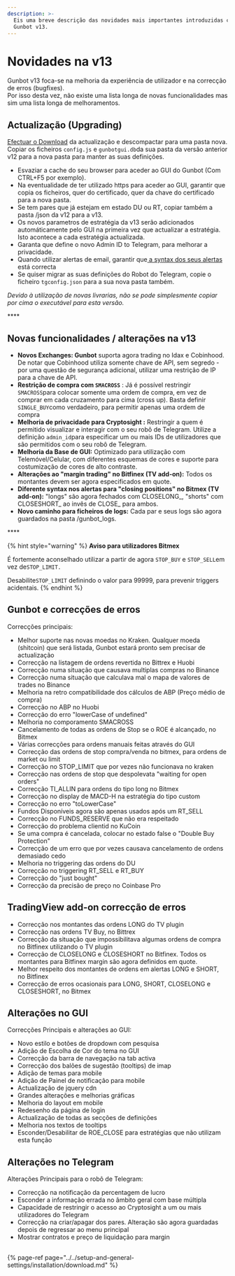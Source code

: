 ```yaml
---
description: >-
  Eis uma breve descrição das novidades mais importantes introduzidas com o
  Gunbot v13.
---
```


# Novidades na v13

Gunbot v13 foca-se na melhoria da experiência de utilizador e na correcção de erros \(bugfixes\).   
Por isso desta vez, não existe uma lista longa de novas funcionalidades mas sim uma lista longa de melhoramentos. 

## **Actualização \(Upgrading\)**

[Efectuar o Download](../../setup-and-general-settings/installation/download.md) da actualização e descompactar para uma pasta nova. Copiar os ficheiros `config.js` e `gunbotgui.db`da sua pasta da versão anterior v12 para a nova pasta para manter as suas definições.

* Esvaziar a cache do seu browser para aceder ao GUI do Gunbot \(Com CTRL+F5 por exemplo\).
* Na eventualidade de ter utilizado https para aceder ao GUI, garantir que copia os ficheiros, quer do certificado, quer da chave do certificado para a nova pasta.
* Se tem pares que já estejam em estado DU ou RT, copiar também a pasta /json da v12 para a v13.
* Os novos parametros de estratégia da v13 serão adicionados automáticamente pelo GUI na primeira vez que actualizar a estratégia. Isto acontece a cada estratégia actualizada.
* Garanta que define o novo Admin ID to Telegram, para melhorar a privacidade.
* Quando utilizar alertas de email, garantir que[ a syntax dos seus alertas](../../setup-and-general-settings/preferences/tradingview-add-on.md#alert-message-contents) está correcta
* Se quiser migrar as suas definições do Robot do Telegram, copie o ficheiro `tgconfig.json` para a sua nova pasta também.

_Devido à utilização de novas livrarias, não se pode simplesmente copiar por cima o executável para esta versão._

\*\*\*\*

## Novas funcionalidades / alterações na v13

* **Novos Exchanges: Gunbot** suporta agora trading no Idax e Cobinhood. De notar que Cobinhood utiliza somente chave de API, sem segredo - por uma questão de segurança adicional, utilizar uma restrição de IP para a chave de API.
* **Restrição de compra com `SMACROSS`** : Já é possível restringir `SMACROSS`para colocar somente uma ordem de compra, em vez de comprar em cada cruzamento para cima \(cross up\). Basta definir `SINGLE_BUY`como verdadeiro, para permitir apenas uma ordem de compra
* **Melhoria de privacidade para Cryptosight :** Restringir a quem é permitido visualizar e interagir com o seu robô de Telegram. Utilize a definição `admin_id`para especificar um ou mais IDs de utilizadores que são permitidos com o seu robô de Telegram.
* **Melhoria da Base de GUI:** Optimizado para utilização com Telemóvel/Celular, com diferentes esquemas de cores e suporte para costumização de cores de alto contraste.
* **Alterações ao "margin trading" no Bitfinex \(TV add-on\):** Todos os montantes devem ser agora especificados em quote.
* **Diferente syntax nos alertas para "closing positions" no Bitmex \(TV add-on\):** "longs" são agora fechados com CLOSELONG\_, "shorts" com CLOSESHORT\_ ao invês de CLOSE\_ para ambos. 
* **Novo caminho para ficheiros de logs:** Cada par e seus logs são agora guardados na pasta /gunbot\_logs.

\*\*\*\*

{% hint style="warning" %}
**Aviso para utilizadores Bitmex**

É fortemente aconselhado utilizar a partir de agora `STOP_BUY` e `STOP_SELL`em vez de`STOP_LIMIT.`

Desabilite`STOP_LIMIT` definindo o valor para 99999, para prevenir triggers acidentais.
{% endhint %}



## **Gunbot e correcções de erros**

Correcções principais:

* Melhor suporte nas novas moedas no Kraken. Qualquer moeda \(shitcoin\) que será listada, Gunbot estará pronto sem precisar de actualização
* Correcção na listagem de ordens revertida no Bittrex e Huobi
* Correcção numa situação que causava multiplas compras no Binance
* Correcção numa situação que calculava mal o mapa de valores de trades no Binance
* Melhoria na retro compatibilidade dos cálculos de ABP \(Preço médio de compra\)
* Correcção no ABP no Huobi
* Correcção do erro "lowerCase of undefined"
* Melhoria no comporamento SMACROSS
* Cancelamento de todas as ordens de Stop se o ROE é alcançado, no Bitmex
* Várias correcções para ordens manuais feitas através do GUI
* Correcção das ordens de stop compra/venda no bitmex, para ordens de market ou limit
* Correcção no STOP\_LIMIT que por vezes não funcionava no kraken
* Correcção nas ordens de stop que despolevata "waiting for open orders"
* Correcção TI\_ALLIN para ordens do tipo long no Bitmex
* Correcção no display de MACD-H na estratégia do tipo custom 
* Correcção no erro "toLowerCase"
* Fundos Disponíveis agora são apenas usados após um RT\_SELL
* Correcção no FUNDS\_RESERVE que não era respeitado
* Correcção do problema clientid no KuCoin 
* Se uma compra é cancelada, colocar no estado false o "Double Buy Protection"
* Correcção de um erro que por vezes causava cancelamento de ordens demasiado cedo
* Melhoria no triggering das ordens do DU
* Correçcão no triggering RT\_SELL e RT\_BUY
* Correcção do "just bought"
* Correcção da precisão de preço no Coinbase Pro

## TradingView add-on correcção de erros

* Correcção nos montantes das ordens LONG do TV plugin
* Correcção nas ordens TV Buy, no Bittrex
* Correcção da situação que impossibilitava algumas ordens de compra no Bitfinex utilizando o TV plugin
* Correcção de CLOSELONG e CLOSESHORT no Bitfinex. Todos os montantes para Bitfinex margin são agora definidos em quote.
* Melhor respeito dos montantes de ordens em alertas LONG e SHORT, no Bitfinex
* Correcção de erros ocasionais para LONG, SHORT, CLOSELONG e CLOSESHORT, no Bitmex

## Alterações no GUI

Correcções Principais e alterações ao GUI:

* Novo estilo e botões de dropdown com pesquisa
* Adição de Escolha de Cor do tema no GUI
* Correcção da barra de navegação na tab activa
* Correcção dos balões de sugestão \(tooltips\) de imap
* Adição de temas para mobile
* Adição de Painel de notificação para mobile
* Actualização de jquery cdn
* Grandes alterações e melhorias gráficas
* Melhoria do layout em mobile
* Redesenho da página de login
* Actualização de todas as secções de definições
* Melhoria nos textos de tooltips
* Esconder/Desabilitar de ROE\_CLOSE para estratégias que não utilizam esta função



## Alterações no Telegram

Alterações Principais para o robô de Telegram:

* Correcção na notificação da percentagem de lucro
* Esconder a informação errada no âmbito geral com base múltipla
* Capacidade de restringir o acesso ao Cryptosight a um ou mais utilizadores do Telegram
* Correcção na criar/apagar dos pares. Alteração são agora guardadas depois de regressar ao menu principal
* Mostrar contratos e preço de liquidação para margin



## 

{% page-ref page="../../setup-and-general-settings/installation/download.md" %}

